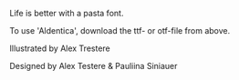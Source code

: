 Life is better with a pasta font. 

To use 'Aldentica', download the ttf- or otf-file from above. 


Illustrated by Alex Trestere

Designed by Alex Testere & Pauliina Siniauer
